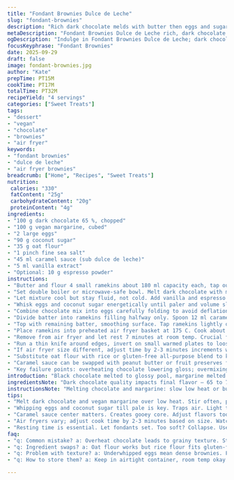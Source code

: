 ```yaml
---
title: "Fondant Brownies Dulce de Leche"
slug: "fondant-brownies"
description: "Rich dark chocolate melds with butter then eggs and sugar whipped into a glossy base. Dulce de leche swirled within gives sweet creaminess. Baked in air fryer ramekins till edges set, centers soft. Luscious molten textures. Simple pantry staples. Easy to adjust. Air fryer cuts usual oven heat time. Melted chocolate brings aroma, slight crackle tops signal readiness. Serve warm tipped out. No lactose since butter swapped. Nut-free, approachable technique with crisp edges and oozy core."
metaDescription: "Fondant Brownies Dulce de Leche rich, dark chocolate melded with vegan margarine for a luscious molten treat."
ogDescription: "Indulge in Fondant Brownies Dulce de Leche; dark chocolate, creamy center, perfect for impressing without fuss."
focusKeyphrase: "Fondant Brownies"
date: 2025-09-29
draft: false
image: fondant-brownies.jpg
author: "Kate"
prepTime: PT15M
cookTime: PT17M
totalTime: PT32M
recipeYield: "4 servings"
categories: ["Sweet Treats"]
tags:
- "dessert"
- "vegan"
- "chocolate"
- "brownies"
- "air fryer"
keywords:
- "fondant brownies"
- "dulce de leche"
- "air fryer brownies"
breadcrumb: ["Home", "Recipes", "Sweet Treats"]
nutrition: 
 calories: "330"
 fatContent: "25g"
 carbohydrateContent: "20g"
 proteinContent: "4g"
ingredients:
- "100 g dark chocolate 65 %, chopped"
- "100 g vegan margarine, cubed"
- "2 large eggs"
- "90 g coconut sugar"
- "35 g oat flour"
- "1 pinch fine sea salt"
- "45 ml caramel sauce (sub dulce de leche)"
- "5 ml vanilla extract"
- "Optional: 10 g espresso powder"
instructions:
- "Butter and flour 4 small ramekins about 180 ml capacity each, tap out excess flour. Use cocoa powder if you want darker edges and less flour taste."
- "Set double boiler or microwave-safe bowl. Melt dark chocolate with margarine over low heat or in short bursts microwave, stirring often for even melting and shine. Avoid overheating or grainy texture."
- "Let mixture cool but stay fluid, not cold. Add vanilla and espresso powder here if using to deepen flavor profile."
- "Whisk eggs and coconut sugar energetically until paler and volume slightly increased. This step incorporates air giving lighter crumb."
- "Combine chocolate mix into eggs carefully folding to avoid deflation. Then sift oat flour plus salt, fold gently until no streaks. Do not overmix or brownie will be tough."
- "Divide batter into ramekins filling halfway only. Spoon 12 ml caramel sauce in center of each, pushing down lightly without breaking ramekin sides."
- "Top with remaining batter, smoothing surface. Tap ramekins lightly on counter to release air bubbles."
- "Place ramekins into preheated air fryer basket at 175 C. Cook about 17 minutes. Watch for edges pulling away from sides, tops just firm with slight crackle but center jiggles softly to touch."
- "Remove from air fryer and let rest 7 minutes at room temp. Crucial for fondants to set slightly or they’ll collapse."
- "Run a thin knife around edges, invert on small warmed plates to loosen. Warm fondants ooze luscious, soft cores when tipped."
- "If air fryer size different, adjust time by 2-3 minutes increments watching cues. Too dry? Reduce cook time. Batter runny? Add more flour."
- "Substitute oat flour with rice or gluten-free all-purpose blend to keep tender crumb. Vegan margarine works here; butter can be replaced but imparts richer taste."
- "Caramel sauce can be swapped with peanut butter or fruit preserves for different accents."
- "Key failure points: overheating chocolate lowering gloss; overmixing batter causing dense cakes; undercooking results in raw flour taste or slow setting."
introduction: "Black chocolate melted to glossy pool, margarine melted in with it — essential to get smooth without scorching. Eggs whipped to pale, sugar dissolved mostly — key for airy crumb. Folded. Delicate balance between too much mixing and not enough. Flour dusting change from all purpose to oat cuts gluten, softens crumb. Dulce de leche deeper sweetness replaced by caramel sauce or vanilla. Air fryer trims baking time, gives crisp edges while keeping centers molten. Watch surfaces: when tops crackle with sheen, edges pulling away and center just jiggles: done. Letting rest critical — fondant sets just right, firm enough to unmold but soft inside. Sharp blade separates cake from ramekin without tearing edges. Serve warm, slight crackle contrast. Swap ingredients smartly, adjust times by cues not clock. Keep aromas in mind: warm chocolate, whisper of caramel, toasted oat flour notes."
ingredientsNote: "Dark chocolate quality impacts final flavor — 65 to 70 % cocoa content best balance bitterness and sweetness. Vegan margarine or unsalted butter cubed ensures even melting without burning. Coconut sugar chosen for subtle caramel notes and less sharp sweetness. Oat flour makes crumb tender without gluten toughness — swap rice flour in gluten intolerant cases. Salt heightens chocolate depth. Vanilla extract enhances aroma; espresso powder optional but elevates chocolate without coffee taste. Dulce de leche replaced by caramel sauce here — similar texture but can vary sweetness; peanut butter works to add nutty dimension but flips profile. Measure precisely — flour over/under impacts batter consistency and bake results. Greasing ramekins well key to avoid sticking, dusting with flour or cocoa powder adds release layer. Air fryer space can be tight, choose small ramekins that fit snug."
instructionsNote: "Melting chocolate and margarine: slow low heat or bursts microwave prevent grainy lumps. Stir frequently for control and smoothness. Cooling chocolate mixture prevents cooking eggs when folded in. Egg and sugar whisking: whisk until pale and slightly thickened to trap air for better texture. Fold flour gently; overmixing toughens. Layering batter with caramel creates molten center that contrasts with baked edges. Air fryer—preheat important; different basket sizes affect cooking times. Watch visual and tactile clues more than strict timers: crackled tops, firm edges, gentle center wiggle tells completion. Resting fondants off heat firms structure preventing collapse. Unmolding requires thin knife run around edge to loosen, gentle inversion. If fondants stick, slight butter or silicone ramekins help. Allow cooling longer if needed but serve warm for gooey hearts. Timing tweaks based on individual air fryer variation essential."
tips:
- "Melt dark chocolate and vegan margarine over low heat. Stir often, prevents burning. Perfect blend creates gloss. Don't rush this step, control temp carefully."
- "Whipping eggs and coconut sugar till pale is key. Traps air. Light texture crucial. Fold chocolate gently. Avoid deflating, could ruin crumb."
- "Caramel sauce center matters. Creates gooey core. Adjust flavors too; peanut butter offers a nutty twist. Mix it in if you want a different vibe."
- "Air fryers vary; adjust cook time by 2-3 minutes based on size. Watch edges pulling away from ramekin. Crackly tops mean they're done."
- "Resting time is essential. Let fondants set. Too soft? Collapse. Use a thin knife to loosen edges, flip onto warmed plates. Keep centers warm."
faq:
- "q: Common mistake? a: Overheat chocolate leads to grainy texture. Stir often, control heat, don’t rush. Watch for gloss."
- "q: Ingredient swaps? a: Oat flour works but rice flour fits gluten-free. Vegan margarine? Can use butter for richer taste."
- "q: Problem with texture? a: Underwhipped eggs mean dense brownies. Fold in gently; don’t overmix! Balance is vital."
- "q: How to store them? a: Keep in airtight container, room temp okay for 1-2 days. Can freeze; thaw with care yet heat makes better."

---
```

